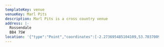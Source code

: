 ```yaml
---
templateKey: venue
venueKey: Marl Pits
description: Marl Pits is a cross country venue
address: |-
  Rossendale
  BB4 7SW
location: '{"type":"Point","coordinates":[-2.273695485104109,53.7037009577375]}'
---
```

